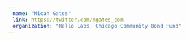 ```yaml
---
  name: "Micah Gates"
  link: https://twitter.com/mgates_com
  organization: "Hello Labs, Chicago Community Bond Fund"
---
```

